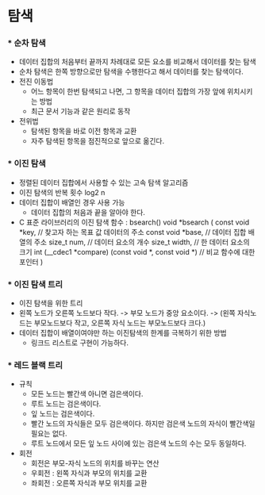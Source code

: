 # 탐색
### * 순차 탐색
* 데이터 집합의 처음부터 끝까지 차례대로 모든 요소를 비교해서 데이터를 찾는 탐색
* 순차 탐색은 한쪽 방향으로만 탐색을 수행한다고 해서 데이터를 찾는 탐색이다.
* 전진 이동법 
  - 어느 항목이 한번 탐색되고 나면, 그 항목을 데이터 집합의 가장 앞에 위치시키는 방법 
  - 최근 문서 기능과 같은 원리로 동작
* 전위법
  - 탐색된 항목을 바로 이전 항목과 교환
  - 자주 탐색된 항목을 점진적으로 앞으로 옮긴다.

### * 이진 탐색
* 정렬된 데이터 집합에서 사용할 수 있는 고속 탐색 알고리즘
* 이진 탐색의 반복 횟수 log2 n
* 데이터 집합이 배열인 경우 사용 가능
  - 데이터 집합의 처음과 끝을 알아야 한다.
* C 표준 라이브러리의 이진 탐색 함수 : bsearch()
  void *bsearch (
    const void *key, // 찾고자 하는 목표 값 데이터의 주소
    const void *base, // 데이터 집합 배열의 주소
    size_t num, // 데이터 요소의 개수
    size_t width, // 한 데이터 요소의 크기
    int (__cdec1 *compare) (const void *, const void *) // 비교 함수에 대한 포인터
  )

### * 이진 탐색 트리
* 이진 탐색을 위한 트리
* 왼쪽 노드가 오른쪽 노드보다 작다.
  -> 부모 노드가 중앙 요소이다.
  -> (왼쪽 자식노드는 부모노드보다 작고, 오른쪽 자식 노드는 부모노드보다 크다.)
* 데이터 집합이 배열이여야만 하는 이진탐색의 한계를 극복하기 위한 방법
  - 링크드 리스트로 구현이 가능하다.

### * 레드 블랙 트리
* 규칙
  - 모든 노드는 빨간색 아니면 검은색이다.
  - 루트 노드는 검은색이다.
  - 잎 노드는 검은색이다.
  - 빨간 노드의 자식들은 모두 검은색이다. 
    하지만 검은색 노드의 자식이 빨간색일 필요는 없다.
  - 루트 노드에서 모든 잎 노드 사이에 있는 검은색 노드의 수는 모두 동일하다.
* 회전
  - 회전은 부모-자식 노드의 위치를 바꾸는 연산
  - 우회전 : 왼쪽 자식과 부모의 위치를 교환
  - 좌회전 : 오른쪽 자식과 부모 위치를 교환
